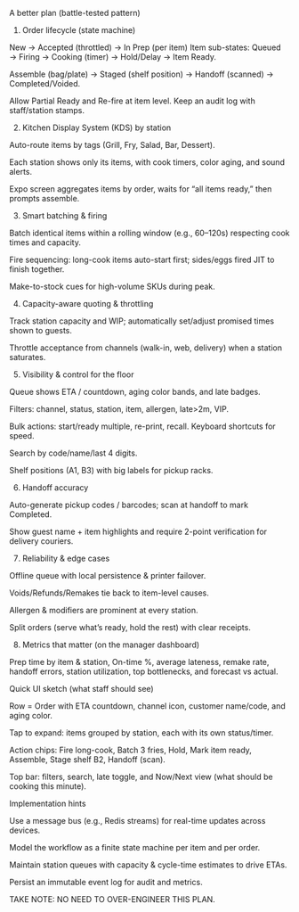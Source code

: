A better plan (battle-tested pattern)

1. Order lifecycle (state machine)

New → Accepted (throttled) → In Prep (per item)
Item sub-states: Queued → Firing → Cooking (timer) → Hold/Delay → Item Ready.

Assemble (bag/plate) → Staged (shelf position) → Handoff (scanned) → Completed/Voided.

Allow Partial Ready and Re-fire at item level. Keep an audit log with staff/station stamps.

2. Kitchen Display System (KDS) by station

Auto-route items by tags (Grill, Fry, Salad, Bar, Dessert).

Each station shows only its items, with cook timers, color aging, and sound alerts.

Expo screen aggregates items by order, waits for “all items ready,” then prompts assemble.

3. Smart batching & firing

Batch identical items within a rolling window (e.g., 60–120s) respecting cook times and capacity.

Fire sequencing: long-cook items auto-start first; sides/eggs fired JIT to finish together.

Make-to-stock cues for high-volume SKUs during peak.

4. Capacity-aware quoting & throttling

Track station capacity and WIP; automatically set/adjust promised times shown to guests.

Throttle acceptance from channels (walk-in, web, delivery) when a station saturates.

5. Visibility & control for the floor

Queue shows ETA / countdown, aging color bands, and late badges.

Filters: channel, status, station, item, allergen, late>2m, VIP.

Bulk actions: start/ready multiple, re-print, recall. Keyboard shortcuts for speed.

Search by code/name/last 4 digits.

Shelf positions (A1, B3) with big labels for pickup racks.

6. Handoff accuracy

Auto-generate pickup codes / barcodes; scan at handoff to mark Completed.

Show guest name + item highlights and require 2-point verification for delivery couriers.

7. Reliability & edge cases

Offline queue with local persistence & printer failover.

Voids/Refunds/Remakes tie back to item-level causes.

Allergen & modifiers are prominent at every station.

Split orders (serve what’s ready, hold the rest) with clear receipts.

8. Metrics that matter (on the manager dashboard)

Prep time by item & station, On-time %, average lateness, remake rate, handoff errors, station utilization, top bottlenecks, and forecast vs actual.

Quick UI sketch (what staff should see)

Row = Order with ETA countdown, channel icon, customer name/code, and aging color.

Tap to expand: items grouped by station, each with its own status/timer.

Action chips: Fire long-cook, Batch 3 fries, Hold, Mark item ready, Assemble, Stage shelf B2, Handoff (scan).

Top bar: filters, search, late toggle, and Now/Next view (what should be cooking this minute).

Implementation hints

Use a message bus (e.g., Redis streams) for real-time updates across devices.

Model the workflow as a finite state machine per item and per order.

Maintain station queues with capacity & cycle-time estimates to drive ETAs.

Persist an immutable event log for audit and metrics.

TAKE NOTE: NO NEED TO OVER-ENGINEER THIS PLAN.
